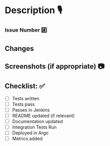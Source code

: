 # Description 🎙️

### Issue Number #️⃣

## Changes

## Screenshots (if appropriate) 📷

## Checklist: ✅

- [ ] Tests written
- [ ] Tests pass
- [ ] Passes in Jenkins
- [ ] README updated (if relevant)
- [ ] Documentation updated
- [ ] Integration Tests Run
- [ ] Deployed in Argo
- [ ] Metrics added
